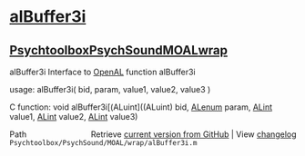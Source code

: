 # [alBuffer3i](alBuffer3i)
## [Psychtoolbox](Psychtoolbox)[PsychSound](PsychSound)[MOAL](MOAL)[wrap](wrap)

alBuffer3i  Interface to [OpenAL](OpenAL) function alBuffer3i  
  
usage:  alBuffer3i( bid, param, value1, value2, value3 )  
  
C function:  void alBuffer3i[(ALuint]((ALuint) bid, [ALenum](ALenum) param, [ALint](ALint) value1, [ALint](ALint) value2, [ALint](ALint) value3)  




<div class="code_header" style="text-align:right;">
  <span style="float:left;">Path&nbsp;&nbsp;</span> <span class="counter">Retrieve <a href=
  "https://raw.github.com/Psychtoolbox-3/Psychtoolbox-3/beta/Psychtoolbox/PsychSound/MOAL/wrap/alBuffer3i.m">current version from GitHub</a> | View <a href=
  "https://github.com/Psychtoolbox-3/Psychtoolbox-3/commits/beta/Psychtoolbox/PsychSound/MOAL/wrap/alBuffer3i.m">changelog</a></span>
</div>
<div class="code">
  <code>Psychtoolbox/PsychSound/MOAL/wrap/alBuffer3i.m</code>
</div>


